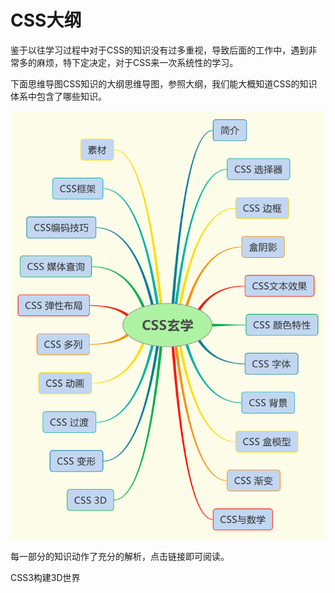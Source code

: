 # CSS大纲

鉴于以往学习过程中对于CSS的知识没有过多重视，导致后面的工作中，遇到非常多的麻烦，特下定决定，对于CSS来一次系统性的学习。

下面思维导图CSS知识的大纲思维导图，参照大纲，我们能大概知道CSS的知识体系中包含了哪些知识。

![alt text](./article/img/CSSoverview.svg "Title")

每一部分的知识动作了充分的解析，点击链接即可阅读。

CSS3构建3D世界
